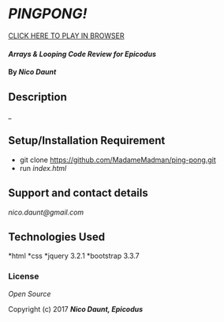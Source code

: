 # _PINGPONG!_

[CLICK HERE TO PLAY IN BROWSER](https://madamemadman.github.io/ping-pong/)

#### _Arrays & Looping Code Review for Epicodus_

#### By _**Nico Daunt**_

## Description

_

## Setup/Installation Requirement

* git clone https://github.com/MadameMadman/ping-pong.git
* run _index.html_


## Support and contact details

_nico.daunt@gmail.com_

## Technologies Used

*html
*css
*jquery 3.2.1
*bootstrap 3.3.7

### License

*Open Source*

Copyright (c) 2017 **_Nico Daunt, Epicodus_**
